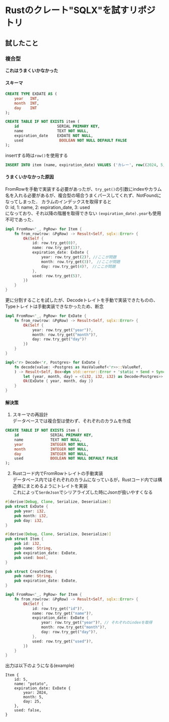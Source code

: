 # Rustのクレート"SQLX"を試すリポジトリ
## 試したこと
### 複合型
**これはうまくいかなかった**  

#### スキーマ  
```sql
CREATE TYPE EXDATE AS (
    year   INT,
    month  INT,
    day    INT
);

CREATE TABLE IF NOT EXISTS item (
    id                 SERIAL PRIMARY KEY,
    name               TEXT NOT NULL,
    expiration_date    EXDATE NOT NULL,  
    used                BOOLEAN NOT NULL DEFAULT FALSE
);

```
insertする時は```row()```を使用する  
```sql
INSERT INTO item (name, expiration_date) VALUES ('カレー', row((2024, 5, 1)));
```
#### うまくいかなかった原因
FromRowを手動で実装する必要があったが、```try_get()```の引数にindexやカラム名を入れる必要があるが、複合型の場合うまくパースしてくれず、NotFoundになってしまった．
カラムのインデックスを取得すると  
0: id, 1: name, 2: expiration_date, 3: used  
になっており、それ以降の階層を取得できない
```(expiration_date).year```も使用不可であった．
```rust
impl FromRow<'_, PgRow> for Item {
    fn from_row(row: &PgRow) -> Result<Self, sqlx::Error> {
        Ok(Self {
            id: row.try_get(0)?,
            name: row.try_get(1)?,
            expiration_date: ExDate {
                year: row.try_get(2)?, //ここが問題
                month: row.try_get(3)?,　//ここが問題
                day: row.try_get(4)?,　//ここが問題
            },
            used: row.try_get(5)?,
        })
    }
}
```

更に分割することを試したが、Decodeトレイトを手動で実装できたものの、Typeトレイトは手動実装できなかったため、断念
```rust
impl FromRow<'_, PgRow> for ExDate {
    fn from_row(row: &PgRow) -> Result<Self, sqlx::Error> {
        Ok(Self {
            year: row.try_get("year")?,
            month: row.try_get("month")?,
            day: row.try_get("day")?
        })
    }
}

impl<'r> Decode<'r, Postgres> for ExDate {
    fn decode(value: <Postgres as HasValueRef<'r>>::ValueRef,
    ) -> Result<Self, Box<dyn std::error::Error + 'static + Send + Sync>> {
        let (year, month, day) = <(i32, i32, i32) as Decode<Postgres>>::decode(value)?;
        Ok(ExDate { year, month, day })
    }
}
```

#### 解決策
1. スキーマの再設計  
データベースでは複合型は使わず、それぞれのカラムを作成
```sql
CREATE TABLE IF NOT EXISTS item (
    id              SERIAL PRIMARY KEY,
    name            TEXT NOT NULL,
    year            INTEGER NOT NULL,
    month           INTEGER NOT NULL,
    day             INTEGER NOT NULL,
    used            BOOLEAN NOT NULL DEFAULT FALSE
);
```

2. Rustコード内でFromRowトレイトの手動実装  
データベース内ではそれぞれのカラムになっているが，Rustコード内では構造体にまとめるようにトレイトを実装  
これによって```SerdeJson```でシリアライズした時にJsonが扱いやすくなる
```rust
#[derive(Debug, Clone, Serialize, Deserialize)]
pub struct ExDate {
    pub year: i32,
    pub month: i32,
    pub day: i32,
}

#[derive(Debug, Clone, Serialize, Deserialize)]
pub struct Item {
    pub id: i32,
    pub name: String,
    pub expiration_date: ExDate,
    pub used: bool,
}

pub struct CreateItem {
    pub name: String,
    pub expiration_date: ExDate,
}

impl FromRow<'_, PgRow> for Item {
    fn from_row(row: &PgRow) -> Result<Self, sqlx::Error> {
        Ok(Self {
            id: row.try_get("id")?,
            name: row.try_get("name")?,
            expiration_date: ExDate {
                year: row.try_get("year")?, // それぞれのindexを取得
                month: row.try_get("month")?,
                day: row.try_get("day")?,
            },
            used: row.try_get("used")?,
        })
    }
}
```

出力は以下のようになる(example)
```
Item {
    id: 5,
    name: "potato",
    expiration_date: ExDate {
        year: 2024,
        month: 5,
        day: 25,
    },
    used: false,
}
```